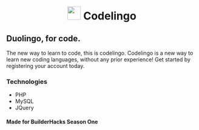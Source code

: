 <h1 align="center"><img height="35" src="https://emoji.gg/assets/emoji/6945_duogun.png"> Codelingo</h1>

## Duolingo, for code.
The new way to learn to code, this is codelingo. Codelingo is a new way to learn new coding languages, without any prior experience! Get started by registering your account today.

### Technologies
- PHP
- MySQL
- JQuery

#### Made for BuilderHacks Season One
